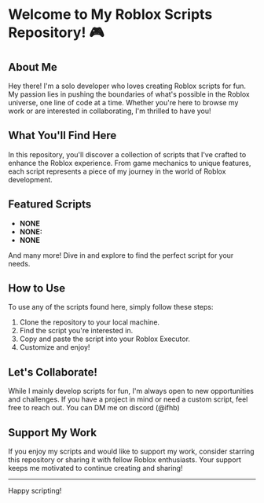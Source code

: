 # Welcome to My Roblox Scripts Repository! 🎮

## About Me

Hey there! I'm a solo developer who loves creating Roblox scripts for fun. My passion lies in pushing the boundaries of what's possible in the Roblox universe, one line of code at a time. Whether you're here to browse my work or are interested in collaborating, I'm thrilled to have you!

## What You'll Find Here

In this repository, you'll discover a collection of scripts that I've crafted to enhance the Roblox experience. From game mechanics to unique features, each script represents a piece of my journey in the world of Roblox development.

## Featured Scripts

- **NONE**
- **NONE:** 
- **NONE** 

And many more! Dive in and explore to find the perfect script for your needs.

## How to Use

To use any of the scripts found here, simply follow these steps:
1. Clone the repository to your local machine.
2. Find the script you're interested in.
3. Copy and paste the script into your Roblox Executor.
4. Customize and enjoy!

## Let's Collaborate!

While I mainly develop scripts for fun, I'm always open to new opportunities and challenges. If you have a project in mind or need a custom script, feel free to reach out. You can DM me on discord (@ifhb)

## Support My Work

If you enjoy my scripts and would like to support my work, consider starring this repository or sharing it with fellow Roblox enthusiasts. Your support keeps me motivated to continue creating and sharing!

---

Happy scripting!
